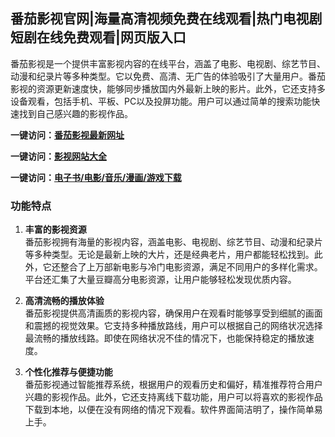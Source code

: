 <h2>番茄影视官网|海量高清视频免费在线观看|热门电视剧短剧在线免费观看|网页版入口</h2>
番茄影视是一个提供丰富影视内容的在线平台，涵盖了电影、电视剧、综艺节目、动漫和纪录片等多种类型。它以免费、高清、无广告的体验吸引了大量用户。番茄影视的资源更新速度快，能够同步播放国内外最新上映的影片。此外，它还支持多设备观看，包括手机、平板、PC以及投屏功能。用户可以通过简单的搜索功能快速找到自己感兴趣的影视作品。


<p><strong>一键访问：</strong><a href="https://www.rymdh.com/sites/14333.htmll" target="_blank" ><strong>番茄影视最新网址</strong></a></p>
<p><strong>一键访问：</strong><a href="https://yingshi.xxsnav.com/" target="_blank" ><strong>影视网站大全</strong></a></p>
<p><strong>一键访问：</strong><a href="https://wangpanziyuan.pages.dev/" target="_blank" ><strong>电子书/电影/音乐/漫画/游戏下载</strong></a></p>

### 功能特点
1. **丰富的影视资源**  
   番茄影视拥有海量的影视内容，涵盖电影、电视剧、综艺节目、动漫和纪录片等多种类型。无论是最新上映的大片，还是经典老片，用户都能轻松找到。此外，它还整合了上万部新电影与冷门电影资源，满足不同用户的多样化需求。平台还汇集了大量豆瓣高分电影资源，让用户能够轻松发现优质内容。

2. **高清流畅的播放体验**  
   番茄影视提供高清画质的影视内容，确保用户在观看时能够享受到细腻的画面和震撼的视觉效果。它支持多种播放路线，用户可以根据自己的网络状况选择最流畅的播放线路。即使在网络状况不佳的情况下，也能保持稳定的播放速度。

3. **个性化推荐与便捷功能**  
   番茄影视通过智能推荐系统，根据用户的观看历史和偏好，精准推荐符合用户兴趣的影视作品。此外，它还支持离线下载功能，用户可以将喜欢的影视作品下载到本地，以便在没有网络的情况下观看。软件界面简洁明了，操作简单易上手。

